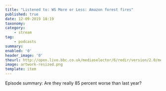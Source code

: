 ```yaml
---
title: "Listened to: WS More or Less: Amazon forest fires"
published: true
date: 12-09-2019 18:19
taxonomy:
category:
	- stream
tag:
	- podcasts
summary:
enabled: '0'
header_image: '0'
theurl: http://open.live.bbc.co.uk/mediaselector/6/redir/version/2.0/mediaset/audio-nondrm-download/proto/http/vpid/p07m7s9b.mp3
image: artwork-resized.png
template: item
---
```

 
Episode summary: Are they really 85 percent worse than last year?
